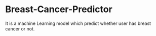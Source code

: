 # Breast-Cancer-Predictor
It is a machine Learning model which predict whether user has breast cancer or not.
